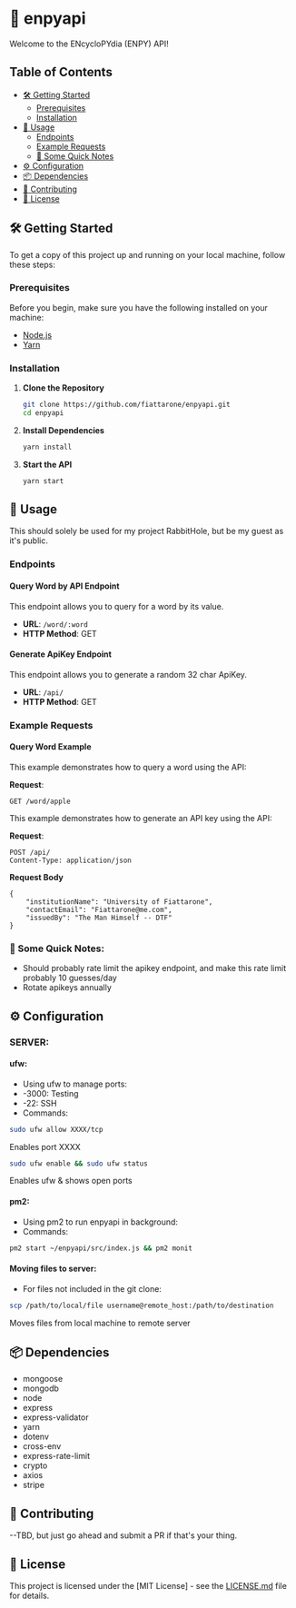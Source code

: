 # 🚀 enpyapi

Welcome to the ENcycloPYdia (ENPY) API!

## Table of Contents

-   [🛠️ Getting Started](#️️-getting-started)
    -   [Prerequisites](#prerequisites)
    -   [Installation](#installation)
-   [🚀 Usage](#-usage)
    -   [Endpoints](#endpoints)
    -   [Example Requests](#example-requests)
    -   [📝 Some Quick Notes](#📝-some-quick-notes)
-   [⚙️ Configuration](#️-configuration)
-   [📦 Dependencies](#-dependencies)
-   [🤝 Contributing](#-contributing)
-   [📝 License](#-license)

## 🛠️ Getting Started

To get a copy of this project up and running on your local machine, follow these steps:

### Prerequisites

Before you begin, make sure you have the following installed on your machine:

-   [Node.js](https://nodejs.org/)
-   [Yarn](https://yarnpkg.com/)

### Installation

1. **Clone the Repository**

    ```bash
    git clone https://github.com/fiattarone/enpyapi.git
    cd enpyapi

    ```

2. **Install Dependencies**

    ```bash
    yarn install

    ```

3. **Start the API**

    ```bash
    yarn start

    ```

## 🚀 Usage

This should solely be used for my project RabbitHole, but be my guest as it's public.

### Endpoints

#### Query Word by API Endpoint

This endpoint allows you to query for a word by its value.

-   **URL**: `/word/:word`
-   **HTTP Method**: GET

#### Generate ApiKey Endpoint

This endpoint allows you to generate a random 32 char ApiKey.

-   **URL**: `/api/`
-   **HTTP Method**: GET

### Example Requests

#### Query Word Example

This example demonstrates how to query a word using the API:

**Request**:

```http
GET /word/apple
```

This example demonstrates how to generate an API key using the API:

**Request**:

```http
POST /api/
Content-Type: application/json
```

**Request Body**

```
{
    "institutionName": "University of Fiattarone",
    "contactEmail": "Fiattarone@me.com",
    "issuedBy": "The Man Himself -- DTF"
}
```

### 📝 Some Quick Notes:

-   Should probably rate limit the apikey endpoint, and make this rate limit probably 10 guesses/day
-   Rotate apikeys annually

## ⚙️ Configuration

### SERVER:

#### ufw:

-   Using ufw to manage ports:
-   -3000: Testing
-   -22: SSH
-   Commands:

```bash
sudo ufw allow XXXX/tcp
```

Enables port XXXX

```bash
sudo ufw enable && sudo ufw status
```

Enables ufw & shows open ports

#### pm2:

-   Using pm2 to run enpyapi in background:
-   Commands:

```bash
pm2 start ~/enpyapi/src/index.js && pm2 monit
```

#### Moving files to server:

-   For files not included in the git clone:

```bash
scp /path/to/local/file username@remote_host:/path/to/destination
```

Moves files from local machine to remote server

## 📦 Dependencies

-   mongoose
-   mongodb
-   node
-   express
-   express-validator
-   yarn
-   dotenv
-   cross-env
-   express-rate-limit
-   crypto
-   axios
-   stripe

## 🤝 Contributing

--TBD, but just go ahead and submit a PR if that's your thing.

## 📝 License

This project is licensed under the [MIT License] - see the [LICENSE.md](LICENSE.md) file for details.

```

```
